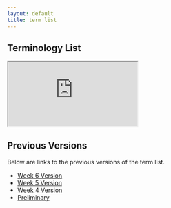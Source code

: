 ```yaml
---
layout: default
title: term list
---
```


## Terminology List

<iframe src="https://docs.google.com/spreadsheets/d/e/2PACX-1vSBQ19fnFaLprLK6LV6UDHziqkT-OnHEmov21_e8rOKKGaf3HcHoHB7wBoKYIi9Ew/pubhtml?widget=true&amp;headers=false"></iframe>

## Previous Versions

<p class="message-highlight">Below are links to the previous versions of the term list.</p>

- [Week 6 Version](files/TermLists/OE_6_PDTO_Terms.xlsx )
- [Week 5 Version](files/TermLists/OE_5_PDTO_Terms.xlsx)
- [Week 4 Version](files/TermLists/OE_4_PDTO_Terms.xlsx)
- [Preliminary](files/TermLists/OE_4_PDTO_TermList_Prelim.xlsx)
